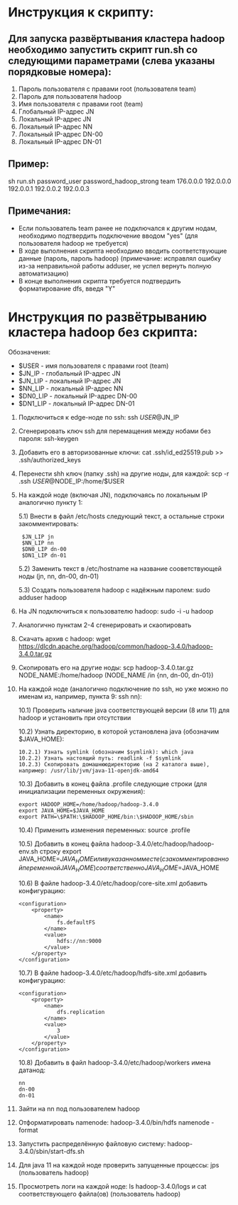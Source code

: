 # Инструкция к скрипту:

## Для запуска развёртывания кластера hadoop необходимо запустить скрипт run.sh со следующими параметрами (слева указаны порядковые номера):

1) Пароль пользователя с правами root (пользователя team)
2) Пароль для пользователя hadoop
3) Имя пользователя с правами root (team)
4) Глобальный IP-адрес JN
5) Локальный  IP-адрес JN
6) Локальный  IP-адрес NN
7) Локальный  IP-адрес DN-00
8) Локальный  IP-адрес DN-01

## Пример:

sh run.sh password_user password_hadoop_strong team 176.0.0.0 192.0.0.0 192.0.0.1 192.0.0.2 192.0.0.3

## Примечания:

* Если пользователь team ранее не подключался к другим нодам, необходимо подтвердить подключение вводом "yes" (для пользователя hadoop не требуется)
* В ходе выполнения скрипта необходимо вводить соответствующие данные (пароль, пароль hadoop) (примечание: исправлял ошибку из-за неправильной работы adduser, не успел вернуть полную автоматизацию)
* В конце выполнения скрипта требуется подтвердить форматирование dfs, введя "Y"


# Инструкция по развётрыванию кластера hadoop без скрипта:
Обозначения:
* $USER - имя пользователя с правами root (team)
* $JN_IP - глобальный IP-адрес JN
* $JN_LIP - локальный  IP-адрес JN
* $NN_LIP - локальный  IP-адрес NN
* $DN0_LIP - локальный  IP-адрес DN-00
* $DN1_LIP - локальный  IP-адрес DN-01

1) Подключиться к edge-ноде по ssh: ssh $USER@$JN_IP
2) Сгенерировать ключ ssh для перемащения между нобами без пароля: ssh-keygen
3) Добавить его в авторизованные ключи: cat .ssh/id_ed25519.pub >> .ssh/authorized_keys
4) Перенести shh ключ (папку .ssh) на другие ноды, для каждой: scp -r .ssh $USER@$NODE_IP:/home/$USER
5) На каждой ноде (включая JN), подключаясь по локальным IP аналогично пункту 1:

    5.1) Внести в файл /etc/hosts следующий текст, а остальные строки закомментировать: 
    
        $JN_LIP jn
        $NN_LIP nn
        $DN0_LIP dn-00
        $DN1_LIP dn-01

    5.2) Заменить текст в /etc/hostname на название сооветствующей ноды (jn, nn, dn-00, dn-01)

    5.3) Создать пользователя hadoop с надёжным паролем: sudo adduser hadoop

6) На JN подключиться к пользователю hadoop: sudo -i -u hadoop
7) Аналогично пунктам 2-4 сгенерировать и скаопировать 
8) Скачать архив с hadoop: wget https://dlcdn.apache.org/hadoop/common/hadoop-3.4.0/hadoop-3.4.0.tar.gz
9) Скопировать его на другие ноды: scp hadoop-3.4.0.tar.gz NODE_NAME:/home/hadoop (NODE_NAME /in {nn, dn-00, dn-01})
10) На каждой ноде (аналогично подключение по ssh, но уже можно по именам из, например, пункта 9: ssh nn):

    10.1) Проверить наличие java соответствующей версии (8 или 11) для hadoop и установить при отсутствии

    10.2) Узнать директорию, в которой установлена java (обозначим $JAVA_HOME):

        10.2.1) Узнать symlink (обозначим $symlink): which java
        10.2.2) Узнать настоящий путь: readlink -f $symlink
        10.2.3) Скопировать домашнююдиректорию (на 2 каталога выше), например: /usr/lib/jvm/java-11-openjdk-amd64

    10.3) Добавить в конец файла .profile следующие строки (для инициализации переменных окружения):

        export HADOOP_HOME=/home/hadoop/hadoop-3.4.0
        export JAVA_HOME=$JAVA_HOME
        export PATH=\$PATH:\$HADOOP_HOME/bin:\$HADOOP_HOME/sbin
    10.4) Применить изменения переменных: source .profile

    10.5) Добавить в конец файла hadoop-3.4.0/etc/hadoop/hadoop-env.sh строку export JAVA_HOME=$JAVA_HOME или в указанном месте (с закомментированной переменной JAVA_HOME) соответственно JAVA_HOME=$JAVA_HOME

    10.6) В файле hadoop-3.4.0/etc/hadoop/core-site.xml добавить конфигурацию:

        <configuration>
            <property>
                <name>
                    fs.defaultFS
                </name>
                <value>
                    hdfs://nn:9000
                </value>
            </property>
        </configuration>
    10.7) В файле hadoop-3.4.0/etc/hadoop/hdfs-site.xml добавить конфигурацию:

        <configuration>
            <property>
                <name>
                    dfs.replication
                </name>
                <value>
                    3
                </value>
            </property>
        </configuration>
    10.8) Добавить в файл hadoop-3.4.0/etc/hadoop/workers имена датанод:

        nn
        dn-00
        dn-01
11) Зайти на nn под пользователем hadoop
12) Отформатировать namenode: hadoop-3.4.0/bin/hdfs namenode -format
13) Запустить распределённую файловую систему: hadoop-3.4.0/sbin/start-dfs.sh
14) Для java 11 на каждой ноде проверить запущенные процессы: jps (пользователь hadoop)
15) Просмотреть логи на каждой ноде: ls hadoop-3.4.0/logs и cat соответствующего файла(ов) (пользователь hadoop)
